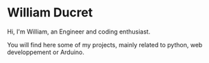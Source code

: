 # William Ducret
Hi, I'm William, an Engineer and coding enthusiast.

You will find here some of my projects, mainly related to python, web developpement or Arduino.
